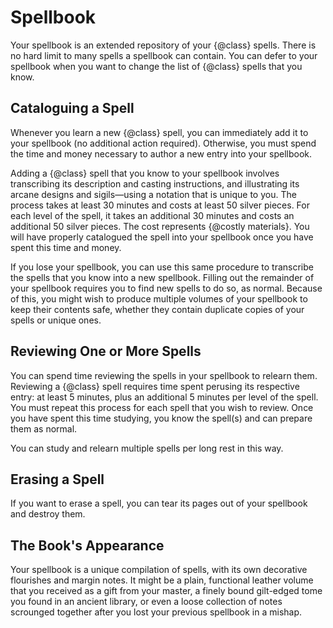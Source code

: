 # Spellbook
Your spellbook is an extended repository of your {@class} spells.
There is no hard limit to many spells a spellbook can contain.
You can defer to your spellbook when you want to change the list of {@class} spells that you know.

## Cataloguing a Spell
Whenever you learn a new {@class} spell, you can immediately add it to your spellbook (no additional action required).
Otherwise, you must spend the time and money necessary to author a new entry into your spellbook.

Adding a {@class} spell that you know to your spellbook involves transcribing its description and casting instructions, and illustrating its arcane designs and sigils&mdash;using a notation that is unique to you.
The process takes at least 30 minutes and costs at least 50 silver pieces.
For each level of the spell, it takes an additional 30 minutes and costs an additional 50 silver pieces.
The cost represents {@costly materials}.
You will have properly catalogued the spell into your spellbook once you have spent this time and money.

If you lose your spellbook, you can use this same procedure to transcribe the spells that you know into a new spellbook.
Filling out the remainder of your spellbook requires you to find new spells to do so, as normal.
Because of this, you might wish to produce multiple volumes of your spellbook to keep their contents safe, whether they contain duplicate copies of your spells or unique ones.

## Reviewing One or More Spells
You can spend time reviewing the spells in your spellbook to relearn them.
Reviewing a {@class} spell requires time spent perusing its respective entry: at least 5 minutes, plus an additional 5 minutes per level of the spell.
You must repeat this process for each spell that you wish to review.
Once you have spent this time studying, you know the spell(s) and can prepare them as normal.

You can study and relearn multiple spells per long rest in this way.

## Erasing a Spell
If you want to erase a spell, you can tear its pages out of your spellbook and destroy them.

## The Book's Appearance
Your spellbook is a unique compilation of spells, with its own decorative flourishes and margin notes.
It might be a plain, functional leather volume that you received as a gift from your master, a finely bound gilt-edged tome you found in an ancient library, or even a loose collection of notes scrounged together after you lost your previous spellbook in a mishap.
